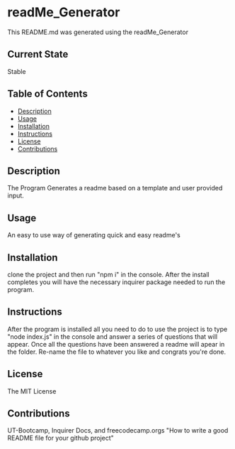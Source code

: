 # readMe_Generator
  This README.md was generated using the readMe_Generator
  ## Current State
  Stable
  ## Table of Contents
  <!--ts-->
  * [Description](#description)
  * [Usage](#Usage)
  * [Installation](#installation)
  * [Instructions](#instructions)
  * [License](#license)
  * [Contributions](#contribution)
  <!--te-->
  ## Description
  The Program Generates a readme based on a template and user provided input.
  ## Usage
  An easy to use way of generating quick and easy readme's
  ## Installation
  clone the project and then run "npm i" in the console. After the install completes you will have the necessary inquirer package needed to run the program.
  ## Instructions
  After the program is installed all you need to do to use the project is to type "node index.js" in the console and answer a series of questions that will appear. Once all the questions have been answered a readme will apear in the folder. Re-name the file to whatever you like and congrats you're done.
  ## License
  The MIT License
  ## Contributions
  UT-Bootcamp, Inquirer Docs, and freecodecamp.orgs "How to write a good README file for your github project"
